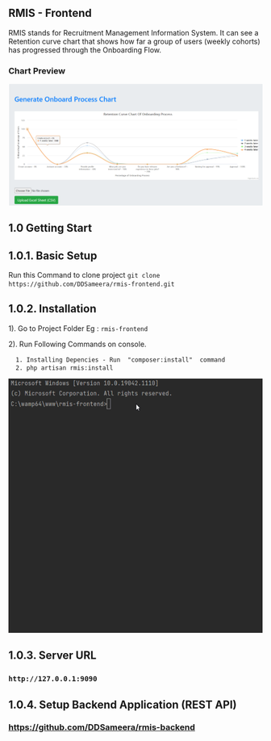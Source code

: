 ## RMIS - Frontend

RMIS stands for Recruitment Management Information System. It can see a Retention curve chart that shows how far a group of users (weekly cohorts) has progressed through the Onboarding Flow.

### Chart Preview
<img src="https://raw.githubusercontent.com/DDSameera/rmis-frontend/master/public/assets/img/screen.png"/>

## 1.0 Getting Start

## 1.0.1. Basic Setup

Run this Command to clone project
`git clone https://github.com/DDSameera/rmis-frontend.git`

## 1.0.2. Installation

1). Go to Project Folder Eg : `rmis-frontend`

2). Run Following Commands on console.

      1. Installing Depencies - Run  "composer:install"  command
      2. php artisan rmis:install


<img alt="Command_Practice" src="https://raw.githubusercontent.com/DDSameera/rmis-frontend/master/public/assets/img/rmis_setup..gif"/>

## 1.0.3. Server URL

### ``http://127.0.0.1:9090``

## 1.0.4. Setup Backend Application (REST API)

### https://github.com/DDSameera/rmis-backend